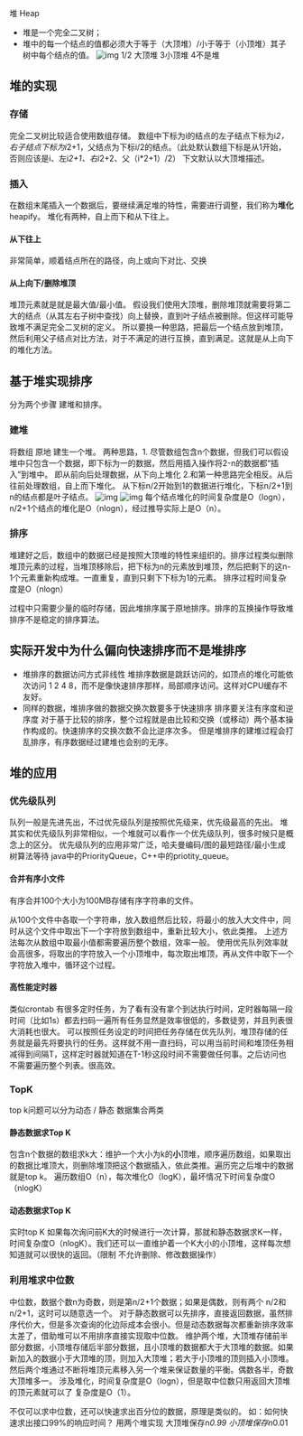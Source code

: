 堆 Heap

- 堆是一个完全二叉树；
- 堆中的每一个结点的值都必须大于等于（大顶堆）/小于等于（小顶堆）其子树中每个结点的值。 
  ![img](272cc3ff-2ede-45d4-a5c3-ed904e4dc399.jpg) 
  1/2 大顶堆 3小顶堆 4不是堆

## 堆的实现

### 存储

完全二叉树比较适合使用数组存储。 
数组中下标为i的结点的左子结点下标为i*2，右子结点下标为i*2+1，父结点为下标i/2的结点。（此处默认数组下标是从1开始，否则应该是i、左i*2+1、右i*2+2、父（i*2+1）/2） 
下文默认以大顶堆描述。

### 插入

在数组末尾插入一个数据后，要继续满足堆的特性，需要进行调整，我们称为**堆化**heapify。 
堆化有两种，自上而下和从下往上。

#### 从下往上

非常简单，顺着结点所在的路径，向上或向下对比、交换

#### 从上向下/删除堆顶

堆顶元素就是就是最大值/最小值。 
假设我们使用大顶堆，删除堆顶就需要将第二大的结点（从其左右子树中查找）向上替换，直到叶子结点被删除。但这样可能导致堆不满足完全二叉树的定义。 
所以要换一种思路，把最后一个结点放到堆顶，然后利用父子结点对比方法，对于不满足的进行互换，直到满足。这就是从上向下的堆化方法。

## 基于堆实现排序

分为两个步骤 建堆和排序。

### 建堆

将数组 原地 建生一个堆。 两种思路，1. 尽管数组包含n个数据，但我们可以假设堆中只包含一个数据，即下标为一的数据，然后用插入操作将2-n的数据都“插入”到堆中。 即从前向后处理数据，从下向上堆化 
2.和第一种思路完全相反。从后往前处理数组，自上而下堆化。 
从下标n/2开始到1的数据进行堆化，下标n/2+1到n的结点都是叶子结点。 
![img](6b1f279d-d029-45a6-a1ab-172704ab3f9f.jpg) 
![img](f56b5c04-bf9b-4c0a-97e3-f970d3f9e3f7.jpg) 
每个结点堆化的时间复杂度是O（logn），n/2+1个结点的堆化是O（nlogn），经过推导实际上是O（n）。

### 排序

堆建好之后，数组中的数据已经是按照大顶堆的特性来组织的。排序过程类似删除堆顶元素的过程，当堆顶移除后，把下标为n的元素放到堆顶，然后把剩下的这n-1个元素重新构成堆。一直重复，直到只剩下下标为1的元素。 
排序过程时间复杂度是O（nlogn）

过程中只需要少量的临时存储，因此堆排序属于原地排序。排序的互换操作导致堆排序不是稳定的排序算法。

## 实际开发中为什么偏向快速排序而不是堆排序

- 堆排序的数据访问方式非线性 
  堆排序数据是跳跃访问的，如顶点的堆化可能依次访问 1 2 4 8，而不是像快速排序那样，局部顺序访问。这样对CPU缓存不友好。
- 同样的数据，堆排序做的数据交换次数要多于快速排序 
  排序要关注有序度和逆序度 
  对于基于比较的排序，整个过程就是由比较和交换（或移动）两个基本操作构成的。快速排序的交换次数不会比逆序次多。 
  但是堆排序的建堆过程会打乱排序，有序数据经过建堆也会别的无序。

## 堆的应用

### 优先级队列

队列一般是先进先出，不过优先级队列是按照优先级来，优先级最高的先出。 
堆其实和优先级队列非常相似，一个堆就可以看作一个优先级队列，很多时候只是概念上的区分。 
优先级队列的应用非常广泛，哈夫曼编码/图的最短路径/最小生成树算法等待 
java中的PriorityQueue，C++中的priotity_queue。

#### 合并有序小文件

有序合并100个大小为100MB存储有序字符串的文件。

从100个文件中各取一个字符串，放入数组然后比较，将最小的放入大文件中，同时从这个文件中取出下一个字符放到数组中，重新比较大小，依此类推。 
上述方法每次从数组中取最小值都需要遍历整个数组，效率一般。 
使用优先队列效率就会高很多，将取出的字符放入一个小顶堆中，每次取出堆顶，再从文件中取下一个字符放入堆中，循环这个过程。

#### 高性能定时器

类似crontab 有很多定时任务，为了看有没有拿个到达执行时间，定时器每隔一段时间（比如1s）都去扫码一遍所有任务显然是效率很低的，多数徒劳，并且列表很大消耗也很大。 
可以按照任务设定的时间把任务存储在优先队列，堆顶存储的任务就是最先将要执行的任务。这样就不用一直扫码，可以用当前时间和堆顶任务相减得到间隔T，这样定时器就知道在T-1秒这段时间不需要做任何事。之后访问也不需要遍历整个列表。很高效。

### TopK

top k问题可以分为动态 / 静态 数据集合两类

#### 静态数据求Top K

包含n个数据的数组求k大：维护一个大小为k的**小**顶堆，顺序遍历数组，如果取出的数据比堆顶大，则删除堆顶把这个数据插入，依此类推。遍历完之后堆中的数据就是top k。 
遍历数组O（n），每次堆化O（logK），最坏情况下时间复杂度O（nlogK）

#### 动态数据求Top K

实时top K 
如果每次询问前K大的时候进行一次计算，那就和静态数据求K一样，时间复杂度O（nlogK）。我们还可以一直维护着一个K大小的小顶堆，这样每次想知道就可以很快的返回。（限制 不允许删除、修改数据操作）

### 利用堆求中位数

中位数，数据个数n为奇数，则是第n/2+1个数据；如果是偶数，则有两个 n/2和n/2+1，这时可以随意选一个。 
对于静态数据可以先排序，直接返回数据，虽然排序代价大，但是多次查询的化边际成本会很小。但是动态数据每次都重新排序效率太差了，借助堆可以不用排序直接实现取中位数。 
维护两个堆，大顶堆存储前半部分数据，小顶堆存储后半部分数据，且小顶堆的数据都大于大顶堆的数据。如果新加入的数据小于大顶堆的顶，则加入大顶堆；若大于小顶堆的顶则插入小顶堆。然后两个堆通过不断将堆顶元素移入另一个堆来保证数量的平衡。偶数各半，奇数大顶堆多一。 
涉及堆化，时间复杂度是O（logn），但是取中位数只用返回大顶堆的顶元素就可以了 复杂度是O（1）。

不仅可以求中位数，还可以快速求出百分位的数据，原理是类似的。 
如：如何快速求出接口99%的响应时间？ 
用两个堆实现 大顶堆保存n*0.99 小顶堆保存n*0.01